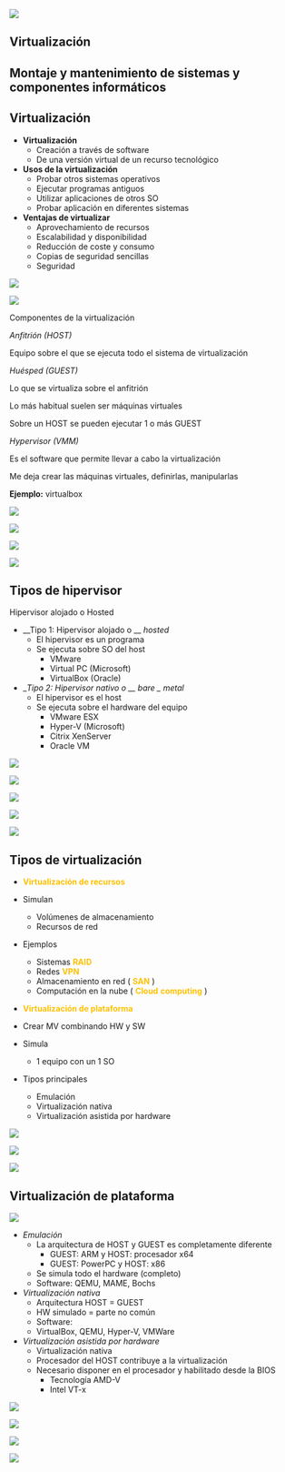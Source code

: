 ![](img/U105%20Virtualizaci%C3%B3n0.jpg)

## Virtualización

## Montaje y mantenimiento de sistemas y componentes informáticos

## Virtualización

* __Virtualización__
  * Creación a través de software
  * De una versión virtual de un recurso tecnológico
* __Usos de la virtualización__
  * Probar otros sistemas operativos
  * Ejecutar programas antiguos
  * Utilizar aplicaciones de otros SO
  * Probar aplicación en diferentes sistemas
* __Ventajas de virtualizar__
  * Aprovechamiento de recursos
  * Escalabilidad y disponibilidad
  * Reducción de coste y consumo
  * Copias de seguridad sencillas
  * Seguridad

![](img/U105%20Virtualizaci%C3%B3n1.jpg)

![](img/U105%20Virtualizaci%C3%B3n2.png)

Componentes de la virtualización

_Anfitrión \(HOST\)_

Equipo sobre el que se ejecuta todo el sistema de virtualización

_Huésped \(GUEST\)_

Lo que se virtualiza sobre el anfitrión

Lo más habitual suelen ser máquinas virtuales

Sobre un HOST se pueden ejecutar 1 o más GUEST

_Hypervisor \(VMM\)_

Es el software que permite llevar a cabo la virtualización

Me deja crear las máquinas virtuales, definirlas, manipularlas

__Ejemplo:__  virtualbox

![](img/U105%20Virtualizaci%C3%B3n3.png)

![](img/U105%20Virtualizaci%C3%B3n4.png)

![](img/U105%20Virtualizaci%C3%B3n5.jpg)

![](img/U105%20Virtualizaci%C3%B3n6.png)

## Tipos de hipervisor

Hipervisor alojado o Hosted

* __Tipo 1: Hipervisor alojado o __  _hosted_
  * El hipervisor es un programa
  * Se ejecuta sobre SO del host
    * VMware
    * Virtual PC \(Microsoft\)
    * VirtualBox \(Oracle\)
* __Tipo 2: Hipervisor nativo o __  _bare_  _ metal_
  * El hipervisor es el host
  * Se ejecuta sobre el hardware del equipo
    * VMware ESX
    * Hyper\-V \(Microsoft\)
    * Citrix XenServer
    * Oracle VM

![](img/U105%20Virtualizaci%C3%B3n7.jpg)

![](img/U105%20Virtualizaci%C3%B3n8.jpg)

![](img/U105%20Virtualizaci%C3%B3n9.png)

![](img/U105%20Virtualizaci%C3%B3n10.jpg)

![](img/U105%20Virtualizaci%C3%B3n11.jpg)

## Tipos de virtualización

* <span style="color:#FFC000"> __Virtualización de recursos__ </span>
* Simulan
  * Volúmenes de almacenamiento
  * Recursos de red
* Ejemplos
  * Sistemas  <span style="color:#FFC000"> __RAID__ </span>
  * Redes  <span style="color:#FFC000"> __VPN__ </span>
  * Almacenamiento en red \( <span style="color:#FFC000"> __SAN__ </span> \)
  * Computación en la nube \( <span style="color:#FFC000"> __Cloud__ </span>  <span style="color:#FFC000"> </span>  <span style="color:#FFC000"> __computing__ </span> \)

* <span style="color:#FFC000"> __Virtualización de plataforma__ </span>
* Crear MV combinando HW y SW
* Simula
  * 1 equipo con un 1 SO
* Tipos principales
  * Emulación
  * Virtualización nativa
  * Virtualización asistida por hardware

![](img/U105%20Virtualizaci%C3%B3n12.png)

![](img/U105%20Virtualizaci%C3%B3n13.png)

![](img/U105%20Virtualizaci%C3%B3n14.png)

## Virtualización de plataforma

![](img/U105%20Virtualizaci%C3%B3n15.jpg)

* _Emulación_
  * La arquitectura de HOST y GUEST es completamente diferente
    * GUEST: ARM y HOST: procesador x64
    * GUEST: PowerPC y HOST: x86
  * Se simula todo el hardware \(completo\)
  * Software: QEMU, MAME, Bochs
* _Virtualización nativa_
  * Arquitectura HOST = GUEST
  * HW simulado = parte no común
  * Software:
  * VirtualBox, QEMU, Hyper\-V, VMWare
* _Virtualización asistida por hardware_
  * Virtualización nativa
  * Procesador del HOST contribuye a la virtualización
  * Necesario disponer en el procesador y habilitado desde la BIOS
    * Tecnología AMD\-V
    * Intel VT\-x

![](img/U105%20Virtualizaci%C3%B3n16.jpg)

![](img/U105%20Virtualizaci%C3%B3n17.png)

![](img/U105%20Virtualizaci%C3%B3n18.png)

![](img/U105%20Virtualizaci%C3%B3n19.gif)

